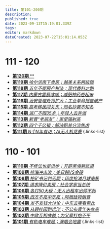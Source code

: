 ```yaml
---
title: 第101-200期
description: 
published: true
date: 2023-09-13T15:19:01.339Z
tags: 
editor: markdown
dateCreated: 2023-07-22T15:01:14.053Z
---
```


<!-- # 191 - 200

- [**第200期** **](./101-200/200.md)
- [**第199期** **](./101-200/199.md)
- [**第198期** **](./101-200/198.md)
- [**第197期** **](./101-200/197.md)
- [**第196期** **](./101-200/196.md)
- [**第195期** **](./101-200/195.md)
- [**第194期** **](./101-200/194.md)
- [**第193期** **](./101-200/193.md)
- [**第192期** **](./101-200/192.md)
- [**第191期** **](./101-200/191.md)
{.links-list}

# 181 - 190

- [**第190期** **](./101-200/190.md)
- [**第189期** **](./101-200/189.md)
- [**第188期** **](./101-200/188.md)
- [**第187期** **](./101-200/187.md)
- [**第186期** **](./101-200/186.md)
- [**第185期** **](./101-200/185.md)
- [**第184期** **](./101-200/184.md)
- [**第183期** **](./101-200/183.md)
- [**第182期** **](./101-200/182.md)
- [**第181期** **](./101-200/181.md)
{.links-list}

# 171 - 180

- [**第180期** **](./101-200/180.md)
- [**第179期** **](./101-200/179.md)
- [**第178期** **](./101-200/178.md)
- [**第177期** **](./101-200/177.md)
- [**第176期** **](./101-200/176.md)
- [**第175期** **](./101-200/175.md)
- [**第174期** **](./101-200/174.md)
- [**第173期** **](./101-200/173.md)
- [**第172期** **](./101-200/172.md)
- [**第171期** **](./101-200/171.md)
{.links-list}

# 161 - 170

- [**第170期** **](./101-200/170.md)
- [**第169期** **](./101-200/169.md)
- [**第168期** **](./101-200/168.md)
- [**第167期** **](./101-200/167.md)
- [**第166期** **](./101-200/166.md)
- [**第165期** **](./101-200/165.md)
- [**第164期** **](./101-200/164.md)
- [**第163期** **](./101-200/163.md)
- [**第162期** **](./101-200/162.md)
- [**第161期** **](./101-200/161.md)
{.links-list}

# 151 - 160

- [**第160期** **](./101-200/160.md)
- [**第159期** **](./101-200/159.md)
- [**第158期** **](./101-200/158.md)
- [**第157期** **](./101-200/157.md)
- [**第156期** **](./101-200/156.md)
- [**第155期** **](./101-200/155.md)
- [**第154期** **](./101-200/154.md)
- [**第153期** **](./101-200/153.md)
- [**第152期** **](./101-200/152.md)
- [**第151期** **](./101-200/151.md)
{.links-list}

# 141 - 150

- [**第150期** **](./101-200/150.md)
- [**第149期** **](./101-200/149.md)
- [**第148期** **](./101-200/148.md)
- [**第147期** **](./101-200/147.md)
- [**第146期** **](./101-200/146.md)
- [**第145期** **](./101-200/145.md)
- [**第144期** **](./101-200/144.md)
- [**第143期** **](./101-200/143.md)
- [**第142期** **](./101-200/142.md)
- [**第141期** **](./101-200/141.md)
{.links-list}

# 131 - 140

- [**第140期** **](./101-200/140.md)
- [**第139期** **](./101-200/139.md)
- [**第138期** **](./101-200/138.md)
- [**第137期** **](./101-200/137.md)
- [**第136期** **](./101-200/136.md)
- [**第135期** **](./101-200/135.md)
- [**第134期** **](./101-200/134.md)
- [**第133期** **](./101-200/133.md)
- [**第132期** **](./101-200/132.md)
- [**第131期** **](./101-200/131.md)
{.links-list}

# 121 - 130

- [**第130期** **](./101-200/130.md)
- [**第129期** **](./101-200/129.md)
- [**第128期** **](./101-200/128.md)
- [**第127期** **](./101-200/127.md)
- [**第126期** **](./101-200/126.md)
- [**第125期** **](./101-200/125.md)
- [**第124期** **](./101-200/124.md)
- [**第123期** **](./101-200/123.md)
- [**第122期** **](./101-200/122.md)
- [**第121期** **](./101-200/121.md)
{.links-list}
-->

# 111 - 120

- [**第120期** **](./101-200/120.md)
- [**第119期** *哈尔滨南下卖房；越美关系两级跳*](./101-200/119.md)
- [**第118期** *五年不提房产税法；现代香料之路*](./101-200/118.md)
- [**第117期** *内蒙古雷暴哮喘；减肥神药卷起来*](./101-200/117.md)
- [**第116期** *治安管理处罚扩大；工业革命摇篮破产*](./101-200/116.md)
- [**第115期** *高考移民闯关东；知名抄袭不知名*](./101-200/115.md)
- [**第114期** *进厂不限35岁；年轻人去非洲*](./101-200/114.md)
- [**第113期** *新晋“老朋友”；家里辐射高*](./101-200/113.md)
- [**第112期** *四个千亿镇；解决职普分流焦虑*](./101-200/112.md)
- [**第111期** *N个N年首访；AI无人机竞赛*](./101-200/111.md)
{.links-list}

# 110 - 101

- [**第110期** *不修法也是进步；开辟黑海新航道*](./101-200/110.md)
- [**第109期** *排海冲击波；美日韩VS金砖*](./101-200/109.md)
- [**第108期** *挖矿书记判无期；印度抢滩月球南极*](./101-200/108.md)
- [**第107期** *请求降价卖房；社会学家当总统*](./101-200/107.md)
- [**第106期** *各打50大板；无人出租车出师不利*](./101-200/106.md)
- [**第105期** *西方不亮中东亮；阿根廷特朗普*](./101-200/105.md)
- [**第104期** *发不发钱大讨论；中东去哪看芭比*](./101-200/104.md)
- [**第103期** *从碧桂园到远洋；不公布青年失业率*](./101-200/103.md)
- [**第102期** *中欧互相依赖；为父辈打抱不平*](./101-200/102.md)
- [**第101期** *有轨电车难题；演唱会地震*](./101-200/101.md)
{.links-list}